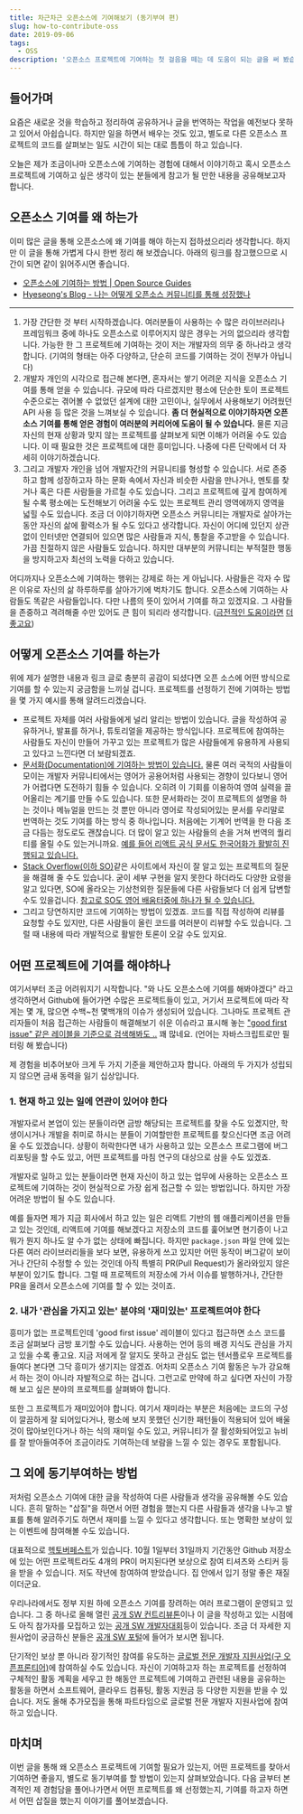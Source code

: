 ```yaml
---
title: 차근차근 오픈소스에 기여해보기 (동기부여 편)
slug: how-to-contribute-oss
date: 2019-09-06
tags:
  - OSS
description: '오픈소스 프로젝트에 기여하는 첫 걸음을 떼는 데 도움이 되는 글을 써 봤습니다'
---
```


## 들어가며

요즘은 새로운 것을 학습하고 정리하여 공유하거나 글을 번역하는 작업을 예전보다 못하고 있어서 아쉽습니다. 하지만 일을 하면서 배우는 것도 있고, 별도로 다른 오픈소스 프로젝트의 코드를 살펴보는 일도 시간이 되는 대로 틈틈이 하고 있습니다.

오늘은 제가 조금이나마 오픈소스에 기여하는 경험에 대해서 이야기하고 혹시 오픈소스 프로젝트에 기여하고 싶은 생각이 있는 분들에게 참고가 될 만한 내용을 공유해보고자 합니다.

## 오픈소스 기여를 왜 하는가

이미 많은 글을 통해 오픈소스에 왜 기여를 해야 하는지 접하셨으리라 생각합니다. 하지만 이 글을 통해 가볍게 다시 한번 정리 해 보겠습니다. 아래의 링크를 참고했으므로 시간이 되면 같이 읽어주시면 좋습니다.

- [오픈소스에 기여하는 방법 | Open Source Guides](https://opensource.guide/ko/how-to-contribute/)
- [Hyeseong's Blog - 나는 어떻게 오픈소스 커뮤니티를 통해 성장했나](https://blog.cometkim.kr/posts/mattermost-contribution/how-i-grow-up-with-mattermost-community/)

---

1. 가장 간단한 것 부터 시작하겠습니다. 여러분들이 사용하는 수 많은 라이브러리나 프레임워크 중에 하나도 오픈소스로 이루어지지 않은 경우는 거의 없으리라 생각합니다. 가능한 한 그 프로젝트에 기여하는 것이 저는 개발자의 의무 중 하나라고 생각합니다. (기여의 형태는 아주 다양하고, 단순히 코드를 기여하는 것이 전부가 아닙니다)
2. 개발자 개인의 시각으로 접근해 본다면, 혼자서는 쌓기 어려운 지식을 오픈소스 기여를 통해 얻을 수 있습니다. 규모에 따라 다르겠지만 평소에 단순한 토이 프로젝트 수준으로는 겪어볼 수 없었던 설계에 대한 고민이나, 실무에서 사용해보기 어려웠던 API 사용 등 많은 것을 느껴보실 수 있습니다. **좀 더 현실적으로 이야기하자면 오픈소스 기여를 통해 얻은 경험이 여러분의 커리어에 도움이 될 수 있습니다.** 물론 지금 자신의 현재 상황과 맞지 않는 프로젝트를 살펴보게 되면 이해가 어려울 수도 있습니다. 이 때 필요한 것은 프로젝트에 대한 흥미입니다. 나중에 다른 단락에서 더 자세히 이야기하겠습니다.
3. 그리고 개발자 개인을 넘어 개발자간의 커뮤니티를 형성할 수 있습니다. 서로 존중하고 함께 성장하고자 하는 문화 속에서 자신과 비슷한 사람을 만나거나, 멘토를 찾거나 혹은 다른 사람들을 가르칠 수도 있습니다. 그리고 프로젝트에 깊게 참여하게 될 수록 평소에는 도전해보기 어려울 수도 있는 프로젝트 관리 영역에까지 영역을 넓힐 수도 있습니다. 조금 더 이야기하자면 오픈소스 커뮤니티는 개발자로 살아가는 동안 자신의 삶에 활력소가 될 수도 있다고 생각합니다. 자신이 어디에 있던지 상관 없이 인터넷만 연결되어 있으면 많은 사람들과 지식, 통찰을 주고받을 수 있습니다. 가끔 친절하지 않은 사람들도 있습니다. 하지만 대부분의 커뮤니티는 부적절한 행동을 방지하고자 최선의 노력을 다하고 있습니다.

어디까지나 오픈소스에 기여하는 행위는 강제로 하는 게 아닙니다. 사람들은 각자 수 많은 이유로 자신의 삶 하루하루를 살아가기에 벅차기도 합니다. 오픈소스에 기여하는 사람들도 똑같은 사람들입니다. 다만 나름의 뜻이 있어서 기여를 하고 있겠지요. 그 사람들을 존중하고 격려해줄 수만 있어도 큰 힘이 되리라 생각합니다. ([금전적인 도움이라면](https://github.com/sponsors) [더](https://opencollective.com/) [좋고요](https://www.patreon.com/))

## 어떻게 오픈소스 기여를 하는가

위에 제가 설명한 내용과 링크 글로 충분히 공감이 되셨다면 오픈 소스에 어떤 방식으로 기여를 할 수 있는지 궁금함을 느끼실 겁니다. 프로젝트를 선정하기 전에 기여하는 방법을 몇 가지 예시를 통해 알려드리겠습니다.

- 프로젝트 자체를 여러 사람들에게 널리 알리는 방법이 있습니다. 글을 작성하여 공유하거나, 발표를 하거나, 튜토리얼을 제공하는 방식입니다. 프로젝트에 참여하는 사람들도 자신이 만들어 가꾸고 있는 프로젝트가 많은 사람들에게 유용하게 사용되고 있다고 느낀다면 더 보람되겠죠.
- [문서화(Documentation)에 기여하는 방법이 있습니다.](https://rinae.dev/posts/the-easiest-way-to-get-into-open-source-kor) 물론 여러 국적의 사람들이 모이는 개발자 커뮤니티에서는 영어가 공용어처럼 사용되는 경향이 있다보니 영어가 어렵다면 도전하기 힘들 수 있습니다. 오히려 이 기회를 이용하여 영여 실력을 끌어올리는 계기를 만들 수도 있습니다. 또한 문서화라는 것이 프로젝트의 설명을 하는 것이나 메뉴얼을 만드는 것 뿐만 아니라 영어로 작성되어있는 문서를 우리말로 번역하는 것도 기여를 하는 방식 중 하나입니다. 처음에는 기계어 번역을 한 다음 조금 다듬는 정도로도 괜찮습니다. 더 많이 알고 있는 사람들의 손을 거쳐 번역의 퀄리티를 올릴 수도 있는거니까요. [예를 들어 리액트 공식 문서도 한국어화가 활발히 진행되고 있습니다.](https://github.com/reactjs/ko.reactjs.org)
- [Stack Overflow(이하 SO)](https://stackoverflow.com/)같은 사이트에서 자신이 잘 알고 있는 프로젝트의 질문을 해결해 줄 수도 있습니다. 굳이 세부 구현을 알지 못한다 하더라도 다양한 요령을 알고 있다면, SO에 올라오는 기상천외한 질문들에 다른 사람들보다 더 쉽게 답변할 수도 있을겁니다. [참고로 SO도 영어 배움터중에 하나가 될 수 있습니다.](https://rinae.dev/posts/how-i-use-stackoverflow-kor#%EC%98%81%EC%96%B4-%EB%B0%B0%EC%9B%80%ED%84%B0)
- 그리고 당연하지만 코드에 기여하는 방법이 있겠죠. 코드를 직접 작성하여 리뷰를 요청할 수도 있지만, 다른 사람들이 올린 코드를 여러분이 리뷰할 수도 있습니다. 그럴 때 내용에 따라 개발적으로 활발한 토론이 오갈 수도 있지요.

## 어떤 프로젝트에 기여를 해야하나

여기서부터 조금 어려워지기 시작합니다. "와 나도 오픈소스에 기여를 해봐야겠다" 라고 생각하면서 Github에 들어가면 수많은 프로젝트들이 있고, 거기서 프로젝트에 따라 작게는 몇 개, 많으면 수백~천 몇백개의 이슈가 생성되어 있습니다. 그나마도 프로젝트 관리자들이 처음 접근하는 사람들이 해결해보기 쉬운 이슈라고 표시해 놓는 ["good first issue" 같은 레이블을 기준으로 검색해봐도 ..](https://github.com/issues?utf8=%E2%9C%93&q=is%3Aopen+is%3Aissue+archived%3Afalse+label%3A%22good+first+issue%22+language%3Ajavascript) 꽤 많네요. (언어는 자바스크립트로만 필터링 해 봤습니다)

제 경험을 비추어보아 크게 두 가지 기준을 제안하고자 합니다. 아래의 두 가지가 성립되지 않으면 금새 동력을 잃기 십상입니다.

### 1. 현재 하고 있는 일에 연관이 있어야 한다

개발자로서 본업이 있는 분들이라면 금방 해당되는 프로젝트를 찾을 수도 있곘지만, 학생이시거나 개발을 취미로 하시는 분들이 기여할만한 프로젝트를 찾으신다면 조금 어려울 수도 있겠습니다. 상황이 허락한다면 내가 사용하고 있는 오픈소스 프로그램에 버그 리포팅을 할 수도 있고, 어떤 프로젝트를 마침 연구의 대상으로 삼을 수도 있겠죠.

개발자로 일하고 있는 분들이라면 현재 자신이 하고 있는 업무에 사용하는 오픈소스 프로젝트에 기여하는 것이 현실적으로 가장 쉽게 접근할 수 있는 방법입니다. 하지만 가장 어려운 방법이 될 수도 있습니다.

예를 들자면 제가 지금 회사에서 하고 있는 일은 리액트 기반의 웹 애플리케이션을 만들고 있는 것인데, 리액트에 기여를 해보겠다고 저장소의 코드를 훑어보면 현기증이 나고 뭐가 뭔지 하나도 알 수가 없는 상태에 빠집니다. 하지만 `package.json` 파일 안에 있는 다른 여러 라이브러리들을 보다 보면, 유용하게 쓰고 있지만 어떤 동작이 버그같이 보이거나 간단히 수정할 수 있는 것인데 아직 특별히 PR(Pull Request)가 올라와있지 않은 부분이 있기도 합니다. 그럴 때 프로젝트의 저장소에 가서 이슈를 발행하거나, 간단한 PR을 올려서 오픈소스에 기여를 할 수 있는 것이죠.

### 2. 내가 '관심을 가지고 있는' 분야의 '재미있는' 프로젝트여야 한다

흥미가 없는 프로젝트인데 'good first issue' 레이블이 있다고 접근하면 소스 코드를 조금 살펴보다 금방 포기할 수도 있습니다. 사용하는 언어 등의 배경 지식도 관심을 가지고 있을 수록 좋고요. 지금 저에게 잘 알지도 못하고 관심도 없는 텐서플로우 프로젝트를 들여다 본다면 그닥 흥미가 생기지는 않겠죠. 어차피 오픈소스 기여 활동은 누가 강요해서 하는 것이 아니라 자발적으로 하는 겁니다. 그런고로 만약에 하고 싶다면 자신이 가장 해 보고 싶은 분야의 프로젝트를 살펴봐야 합니다.

또한 그 프로젝트가 재미있어야 합니다. 여기서 재미라는 부분은 처음에는 코드의 구성이 깔끔하게 잘 되어있다거나, 평소에 보지 못했던 신기한 패턴들이 적용되어 있어 배울 것이 많아보인다거나 하는 식의 재미일 수도 있고, 커뮤니티가 잘 활성화되어있고 뉴비를 잘 받아들여주어 조금이라도 기여하는데 보람을 느낄 수 있는 경우도 포함됩니다.

## 그 외에 동기부여하는 방법

저처럼 오픈소스 기여에 대한 글을 작성하여 다른 사람들과 생각을 공유해볼 수도 있습니다. 흔히 말하는 "삽질"을 하면서 어떤 경험을 했는지 다른 사람들과 생각을 나누고 발표를 통해 알려주기도 하면서 재미를 느낄 수 있다고 생각합니다. 또는 명확한 보상이 있는 이벤트에 참여해볼 수도 있습니다.

대표적으로 [헥토버페스트](https://hacktoberfest.digitalocean.com)가 있습니다. 10월 1일부터 31일까지 기간동안 Github 저장소에 있는 어떤 프로젝트라도 4개의 PR이 머지된다면 보상으로 참여 티셔츠와 스티커 등을 받을 수 있습니다. 저도 작년에 참여하여 받았습니다. 집 안에서 입기 정말 좋은 재질이더군요.

우리나라에서도 정부 지원 하에 오픈소스 기여를 장려하는 여러 프로그램이 운영되고 있습니다. 그 중 하나로 올해 열린 [공개 SW 컨트리뷰톤](https://www.oss.kr/notice/show/ee15de47-7adc-48a5-b4bc-039ba04192af)이나 이 글을 작성하고 있는 시점에도 아직 참가자를 모집하고 있는 [공개 SW 개발자대회](https://www.oss.kr/notice/show/fb36f006-8e2b-4f62-bb15-250cc73eba7c)등이 있습니다. 조금 더 자세한 지원사업이 궁금하신 분들은 [공개 SW 포털](https://www.oss.kr)에 들어가 보시면 됩니다.

단기적인 보상 뿐 아니라 장기적인 참여를 유도하는 [글로벌 전문 개발자 지원사업(구 오픈프론티어)](https://www.oss.kr/notice/show/a8639384-824b-4e6b-8f5b-07e4a2a60215)에 참여하실 수도 있습니다. 자신이 기여하고자 하는 프로젝트를 선정하여 구체적인 활동 계획을 세우고 한 해동안 프로젝트에 기여하고 관련된 내용을 공유하는 활동을 하면서 소프트웨어, 클라우드 컴퓨팅, 활동 지원금 등 다양한 지원을 받을 수 있습니다. 저도 올해 추가모집을 통해 파트타임으로 글로벌 전문 개발자 지원사업에 참여하고 있습니다.

## 마치며

이번 글을 통해 왜 오픈소스 프로젝트에 기여할 필요가 있는지, 어떤 프로젝트를 찾아서 기여하면 좋을지, 별도로 동기부여를 할 방법이 있는지 살펴보았습니다. 다음 글부터 본격적인 제 경험담을 풀어나가면서 어떤 프로젝트를 왜 선정했는지, 기여를 하고자 하면서 어떤 삽질을 했는지 이야기를 풀어보겠습니다.
